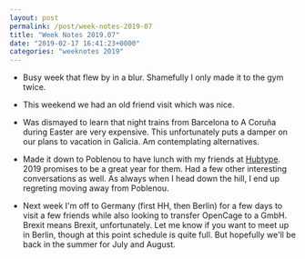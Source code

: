 ```yaml
---
layout: post
permalink: /post/week-notes-2019-07
title: "Week Notes 2019.07"
date: "2019-02-17 16:41:23+0000"
categories: "weeknotes 2019"
---
```


  * Busy week that flew by in a blur. Shamefully I only made it to the gym twice.
  
  * This weekend we had an old friend visit which was nice.

  * Was dismayed to learn that night trains from Barcelona to A Coruña during 
  Easter are very expensive. This unfortunately puts a damper on our 
  plans to vacation in Galicia. Am contemplating alternatives.

  * Made it down to Poblenou to have lunch with my friends 
  at [Hubtype](https://hubtype.com/). 2019 promises to be a great year for 
  them. Had a few other interesting conversations as well. As always
  when I head down the hill, I end up regreting moving away from Poblenou.

  * Next week I'm off to Germany (first HH, then Berlin) for a few days to 
  visit a few friends while also looking to transfer OpenCage to a GmbH. Brexit 
  means Brexit, unfortunately. Let me know if you want to meet up in Berlin, 
  though at this point schedule is quite full. But hopefully we'll be back in 
  the summer for July and August.

